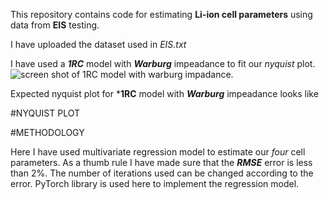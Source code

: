 This repository contains code for estimating **Li-ion cell parameters** using data from **EIS** testing.

I have uploaded the dataset used in _EIS.txt_

I have used a ***1RC*** model with ***Warburg*** impeadance to fit our _nyquist_ plot.
![screen shot of 1RC model with warburg impadance.](https://github.com/user-attachments/assets/8180ba6f-f52e-4d7f-b24a-4f9aa5a7ce10)

Expected nyquist plot for ***1RC** model with ***Warburg*** impeadance looks like

#NYQUIST PLOT

#METHODOLOGY

Here I have used multivariate regression model to estimate our _four_ cell parameters. As a thumb rule I have made sure that the **_RMSE_** error is less than 2%.
The number of iterations used can be changed according to the error. PyTorch library is used here to implement the regression model.


